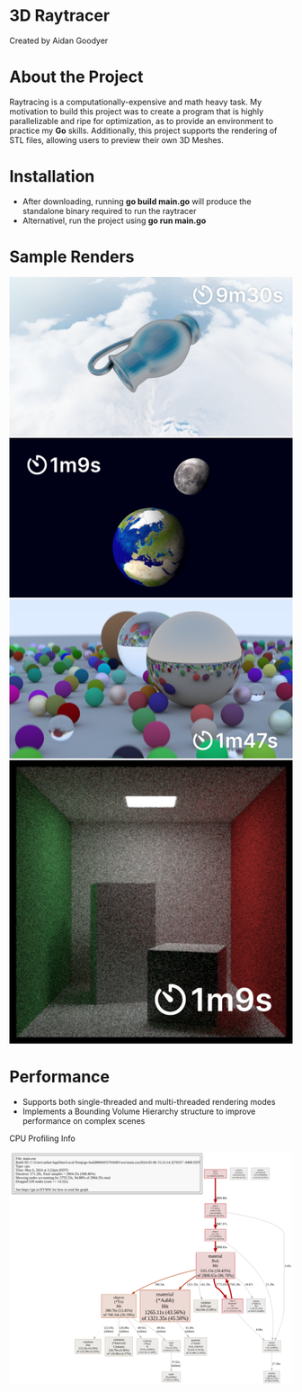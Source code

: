 # 3D Raytracer 
Created by Aidan Goodyer 


# About the Project

Raytracing is a computationally-expensive and math heavy task. My motivation to build this project was to create a program that is highly parallelizable and ripe for optimization, as to provide an environment to practice my **Go** skills. Additionally, this project supports the rendering of STL files, allowing users to preview their own 3D Meshes.



# Installation 

- After downloading, running **go build main.go** will produce the standalone binary required to run the raytracer
- Alternativel, run the project using **go run main.go** 



# Sample Renders 


![3D Mesh Scene](/sample_renders/mesh_scene.png)
![Earth and Moon Scene](/sample_renders/earth_scene.png)
![Random Sphere Scene](/sample_renders/sphere_scene.png)
![Cornell Box Scene](/sample_renders/cornell_box_scene.png)


# Performance 

- Supports both single-threaded and multi-threaded rendering modes
- Implements a Bounding Volume Hierarchy structure to improve performance on complex scenes

CPU Profiling Info 

![CPU Profile for Mesh Render](/sample_renders/Profiling.svg)

